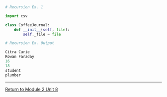 
```python
# Recursion Ex. 1

import csv

class CoffeeJournal:
    def __init__(self, file):
        self._file = file


```

```python
# Recursion Ex. Output

Citra Curie
Rowan Faraday
16
18
student
plumber

```

---

[Return to Module 2 Unit 8](OOP_Unit08.md)
